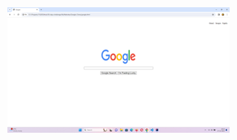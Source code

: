<div id="header">
  <img src="https://raw.githubusercontent.com/cskk7/50-days-challenge/main/MyWebsites/Google-Clone/Output.png"/>
</div>
